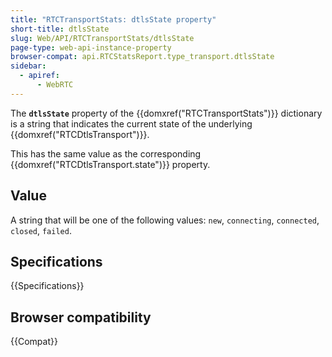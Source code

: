 ```yaml
---
title: "RTCTransportStats: dtlsState property"
short-title: dtlsState
slug: Web/API/RTCTransportStats/dtlsState
page-type: web-api-instance-property
browser-compat: api.RTCStatsReport.type_transport.dtlsState
sidebar:
  - apiref:
      - WebRTC
---
```


The **`dtlsState`** property of the {{domxref("RTCTransportStats")}} dictionary is a string that indicates the current state of the underlying {{domxref("RTCDtlsTransport")}}.

This has the same value as the corresponding {{domxref("RTCDtlsTransport.state")}} property.

## Value

A string that will be one of the following values: `new`, `connecting`, `connected`, `closed`, `failed`.

## Specifications

{{Specifications}}

## Browser compatibility

{{Compat}}
